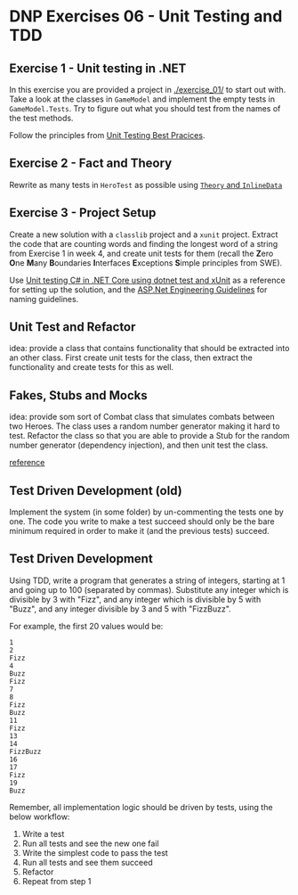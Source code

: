 # DNP Exercises 06 - Unit Testing and TDD


## Exercise 1 - Unit testing in .NET

In this exercise you are provided a project in [./exercise_01/](./exercise_1) to start out with. Take a look at the classes in `GameModel` and implement the empty tests in `GameModel.Tests`. Try to figure out what you should test from the names of the test methods.

Follow the principles from [Unit Testing Best Pracices](https://docs.microsoft.com/en-us/dotnet/core/testing/unit-testing-best-practices#best-practices).


## Exercise 2 - Fact and Theory

Rewrite as many tests in `HeroTest` as possible using [`Theory` and `InlineData`](https://docs.microsoft.com/en-us/dotnet/core/testing/unit-testing-with-dotnet-test#adding-more-features)


## Exercise 3 - Project Setup

Create a new solution with a `classlib` project and a `xunit` project. Extract the code that are counting words and finding the longest word of a string from Exercise 1 in week 4, and create unit tests for them (recall the **Z**ero **O**ne **M**any **B**oundaries **I**nterfaces **E**xceptions **S**imple principles from SWE).


Use [Unit testing C# in .NET Core using dotnet test and xUnit](https://docs.microsoft.com/en-us/dotnet/core/testing/unit-testing-with-dotnet-test) as a reference for setting up the solution, and the [ASP.Net Engineering Guidelines](https://github.com/aspnet/Home/wiki/Engineering-guidelines#unit-tests-and-functional-tests) for naming guidelines.


## Unit Test and Refactor

idea: provide a class that contains functionality that should be extracted into an other class. First create unit tests for the class, then extract the functionality and create tests for this as well.


## Fakes, Stubs and Mocks

idea: provide som sort of Combat class that simulates combats between two Heroes. The class uses a random number generator making it hard to test. Refactor the class so that you are able to provide a Stub for the random number generator (dependency injection), and then unit test the class.

[reference](https://docs.microsoft.com/en-us/dotnet/core/testing/unit-testing-best-practices#lets-speak-the-same-language)


## Test Driven Development (old)

Implement the system (in some folder) by un-commenting the tests one by one. The code you write to make a test succeed should only be the bare minimum required in order to make it (and the previous tests) succeed.

## Test Driven Development

Using TDD, write a program that generates a string of integers, starting at 1 and going up to 100 (separated by commas). Substitute any integer which is divisible by 3 with "Fizz", and any integer which is divisible by 5 with "Buzz", and any integer divisible by 3 and 5 with "FizzBuzz".

For example, the first 20 values would be:

    1
    2
    Fizz
    4
    Buzz
    Fizz
    7
    8
    Fizz
    Buzz
    11
    Fizz
    13
    14
    FizzBuzz
    16
    17
    Fizz
    19
    Buzz

Remember, all implementation logic should be driven by tests, using the below workflow:

1. Write a test
2. Run all tests and see the new one fail
3. Write the simplest code to pass the test
4. Run all tests and see them succeed
5. Refactor
6. Repeat from step 1